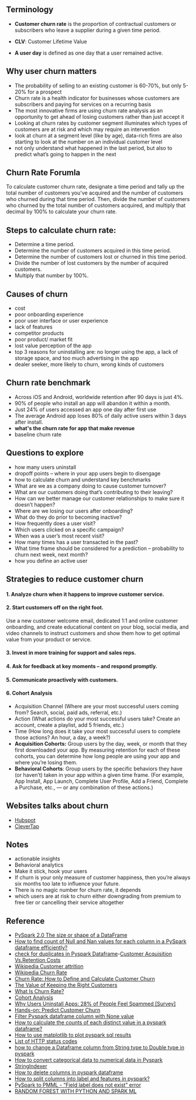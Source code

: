 ## Terminology
- **Customer churn rate** is the proportion of contractual customers or subscribers who leave a supplier during a given time period.

- **CLV**: Customer Lifetime Value

- **A user day** is defined as one day that a user remained active.

## Why user churn matters
- The probability of selling to an existing customer is 60-70%, but only 5-20% for a prospect
- Churn rate is a health indicator for businesses whose customers are subscribers and paying for services on a recurring basis
- The most innovative firms are using churn rate analysis as an opportunity to get ahead of losing customers rather than just accept it
- Looking at churn rates by customer segment illuminates which types of customers are at risk and which may require an intervention
- look at churn at a segment level (like by age), data-rich firms are also starting to look at the number on an individual customer level
- not only understand what happened in the last period, but also to predict what’s going to happen in the next



## Churn Rate Forumla
To calculate customer churn rate, designate a time period and tally up the total number of customers you've acquired and the number of customers who churned during that time period. Then, divide the number of customers who churned by the total number of customers acquired, and multiply that decimal by 100% to calculate your churn rate.

## Steps to calculate churn rate:

- Determine a time period.
- Determine the number of customers acquired in this time period. 
- Determine the number of customers lost or churned in this time period. 
- Divide the number of lost customers by the number of acquired customers.
- Multiply that number by 100%.

## Causes of churn
- cost
- poor onboarding experience
- poor user interface or user experience
- lack of features
- competitor products
- poor product/ market fit
- lost value perception of the app
- top 3 reasons for uninstalling are: no longer using the app, a lack of storage space, and too much advertising in the app
- dealer seeker, more likely to churn, wrong kinds of customers

## Churn rate benchmark

- Across iOS and Android, worldwide retention after 90 days is just 4%.
- 90% of people who install an app will abandon it within a month.
- Just 24% of users accessed an app one day after first use
- The average Android app loses 80% of daily active users within 3 days after install.
- **what's the churn rate for app that make revenue**
- baseline churn rate

## Questions to explore
- how many users uninstall
- dropoff points – where in your app users begin to disengage
- how to calculate churn and understand key benchmarks
- What are we as a company doing to cause customer turnover? 
- What are our customers doing that’s contributing to their leaving?
- How can we better manage our customer relationships to make sure it doesn’t happen?
- Where are we losing our users after onboarding?
- What do they do prior to becoming inactive?
- How frequently does a user visit?
- Which users clicked on a specific campaign?
- When was a user’s most recent visit?
- How many times has a user transacted in the past?
- What time frame should be considered for a prediction – probability to churn next week, next month?
- how you define an active user 


## Strategies to reduce customer churn
#### 1. Analyze churn when it happens to improve customer service.

#### 2. Start customers off on the right foot.

Use a new customer welcome email, dedicated 1:1 and online customer onboarding, and create educational content on your blog, social media, and video channels to instruct customers and show them how to get optimal value from your product or service.

#### 3. Invest in more training for support and sales reps. 

#### 4. Ask for feedback at key moments – and respond promptly.

#### 5. Communicate proactively with customers. 

#### 6. Cohort Analysis
- Acquisition Channel (Where are your most successful users coming from? Search, social, paid ads, referral, etc.)
- Action (What actions do your most successful users take? Create an account, create a playlist, add 5 friends, etc.)
- Time (How long does it take your most successful users to complete those actions? An hour, a day, a week?)
- **Acquisition Cohorts:** Group users by the day, week, or month that they first downloaded your app. By measuring retention for each of these cohorts, you can determine how long people are using your app and where you’re losing them.
- **Behavioral Cohorts**: Group users by the specific behaviors they have (or haven’t) taken in your app within a given time frame. (For example, App Install, App Launch, Complete User Profile, Add a Friend, Complete a Purchase, etc., — or any combination of these actions.)


## Websites talks about churn
- [Hubspot](https://blog.hubspot.com/)
- [CleverTap](https://clevertap.com/blog/)

## Notes

- actionable insights
- Behavioral analytics
- Make it stick, hook your users
- If churn is your only measure of customer happiness, then you’re always six months too late to influence your future.
- There is no magic number for churn rate, it depends
- which users are at risk to churn either downgrading from premium to free tier or cancelling their service altogether

## Reference

- [PySpark 2.0 The size or shape of a DataFrame](https://stackoverflow.com/questions/39652767/pyspark-2-0-the-size-or-shape-of-a-dataframe)
- [How to find count of Null and Nan values for each column in a PySpark dataframe efficiently?](https://stackoverflow.com/questions/44627386/how-to-find-count-of-null-and-nan-values-for-each-column-in-a-pyspark-dataframe)
- [check for duplicates in Pyspark Dataframe](https://stackoverflow.com/questions/50122955/check-for-duplicates-in-pyspark-dataframe)-[Customer Acquisition Vs.Retention Costs](https://www.invespcro.com/blog/customer-acquisition-retention/)
- [Wikipedia Customer attrition](https://en.wikipedia.org/wiki/Customer_attrition)
- [Wikipedia Churn Rate](https://en.wikipedia.org/wiki/Churn_rate)
- [Churn Rate: How to Define and Calculate Customer Churn](https://clevertap.com/blog/churn-rate/)
- [The Value of Keeping the Right Customers](https://hbr.org/2014/10/the-value-of-keeping-the-right-customers)
- [What Is Churn Rate?](https://blog.hubspot.com/service/what-is-churn-rate)
- [Cohort Analysis](https://clevertap.com/blog/cohort-analysis-user-retention/)
- [Why Users Uninstall Apps: 28% of People Feel Spammed [Survey]](https://clevertap.com/blog/uninstall-apps/)
- [Hands-on: Predict Customer Churn](https://towardsdatascience.com/hands-on-predict-customer-churn-5c2a42806266)
- [Filter Pyspark dataframe column with None value](https://stackoverflow.com/questions/37262762/filter-pyspark-dataframe-column-with-none-value/37262973)
- [How to calculate the counts of each distinct value in a pyspark dataframe?](https://stackoverflow.com/questions/42451189/how-to-calculate-the-counts-of-each-distinct-value-in-a-pyspark-dataframe)
- [How to use matplotlib to plot pyspark sql results](https://stackoverflow.com/questions/45003301/how-to-use-matplotlib-to-plot-pyspark-sql-results)
- [List of HTTP status codes](https://en.wikipedia.org/wiki/List_of_HTTP_status_codes)
- [how to change a Dataframe column from String type to Double type in pyspark
](https://stackoverflow.com/questions/32284620/how-to-change-a-dataframe-column-from-string-type-to-double-type-in-pyspark)
- [How to convert categorical data to numerical data in Pyspark](https://datascience.stackexchange.com/questions/6268/how-to-convert-categorical-data-to-numerical-data-in-pyspark/11363)
- [StringIndexer](https://spark.apache.org/docs/latest/ml-features.html#stringindexer)
- [How to delete columns in pyspark dataframe](https://stackoverflow.com/questions/29600673/how-to-delete-columns-in-pyspark-dataframe)
- [How to split columns into label and features in pyspark?
](https://stackoverflow.com/questions/54662701/how-to-split-columns-into-label-and-features-in-pyspark)
- [PySpark to PMML - “Field label does not exist” error](https://stackoverflow.com/questions/44779002/pyspark-to-pmml-field-label-does-not-exist-error)
- [RANDOM FOREST WITH PYTHON AND SPARK ML](https://www.silect.is/blog/2019/4/2/random-forest-in-spark-ml)